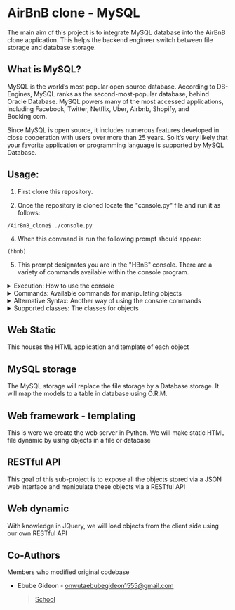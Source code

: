 # AirBnB clone - MySQL

The main aim of this project is to integrate MySQL database into the AirBnB clone application. This helps the backend engineer switch between file storage and database storage.


## What is MySQL?

MySQL is the world’s most popular open source database. According to DB-Engines, MySQL ranks as the second-most-popular database, behind Oracle Database. MySQL powers many of the most accessed applications, including Facebook, Twitter, Netflix, Uber, Airbnb, Shopify, and Booking.com.

Since MySQL is open source, it includes numerous features developed in close cooperation with users over more than 25 years. So it’s very likely that your favorite application or programming language is supported by MySQL Database.

## Usage:

1. First clone this repository.

3. Once the repository is cloned locate the "console.py" file and run it as follows:
```
/AirBnB_clone$ ./console.py
```
4. When this command is run the following prompt should appear:
```
(hbnb)
```
5. This prompt designates you are in the "HBnB" console. There are a variety of commands available within the console program.



<details>

<summary>Execution: How to use the console</summary>

The console could work like this in the interactive mode:

	$ ./console.py
	(hbnb) help

	Documented commands (type help <topic>):
	========================================
	EOF help quit

	(hbnb)
	(hbnb)
	(hbnb) quit
	$

But also in non-interactive mode:

	$ echo "help" | ./console.py
	(hbnb)

	Documented commands (type help <topics>):
	=========================================
	EOF help quit
	(hbnb)
	$
	$ cat test_help
	help
	$
	$ cat test_help | ./console.py
	(hbnb)

	Documented commands (type help <topics>):
	=========================================
	EOF help quit
	(hbnb)
	$

</details>

<details>

<summary>Commands: Available commands for manipulating objects</summary>

* **create** - create an object
```
Usage: create <class name>
```

* **show** - display an object based on class name and id
```
Usage: show <class name> <id>
```

* **destroy** - destroy an object and totally remove it from storage
```
Usage: destroy <class name> <id>
```

* **all** - display all objects based on class name or not
```
Usage(0): all
Usage(1): all <class name>
```

* **update** - update an object based on class name and id
```
Usage: update <class name> <id> <attribute> "<attribute value>"
```

* **reset** - Delete all objects and clear the storage
```
Usage: reset
```

* **quit/EOF** - exit the console
```
Usage(0): quit
Usage(1): <CTRL + D>
```

* **help** - see description of commands
```
Usage: help
```

</details>

<details>


<summary>Alternative Syntax: Another way of using the console commands</summary>

Advanced syntax is implemented for the following commands: 

* all - Shows all objects the program has access to, or all objects of a given class

* count - Return number of object instances by class

* show - Shows an object based on class and UUID

* destroy - Destroys an object based on class and UUID

* update - Updates existing attributes an object based on class name and UUID

Users are able to issue a number of console command using an alternative syntax:

### General Format
```
	Usage: <class_name>.<command>([<id>[name_arg value_arg]|[kwargs]])
```

###### Example 0: Show all User objects
Usage: <class_name>.all()
```
(hbnb) User.all()
["[User] (99f45908-1d17-46d1-9dd2-b7571128115b) {'updated_at': datetime.datetime(2020, 2, 19, 21, 47, 34, 92071), 'id': '99f45908-1d17-46d1-9dd2-b7571128115b', 'created_at': datetime.datetime(2020, 2, 19, 21, 47, 34, 92056)}", "[User] (98bea5de-9cb0-4d78-8a9d-c4de03521c30) {'updated_at': datetime.datetime(2020, 2, 19, 21, 47, 29, 134362), 'id': '98bea5de-9cb0-4d78-8a9d-c4de03521c30', 'created_at': datetime.datetime(2020, 2, 19, 21, 47, 29, 134343)}"]
```

###### Example 1: Destroy a User
Usage: <class_name>.destroy(<_id>)
```
(hbnb) User.destroy("99f45908-1d17-46d1-9dd2-b7571128115b")
(hbnb)
(hbnb) User.all()
(hbnb) ["[User] (98bea5de-9cb0-4d78-8a9d-c4de03521c30) {'updated_at': datetime.datetime(2020, 2, 19, 21, 47, 29, 134362), 'id': '98bea5de-9cb0-4d78-8a9d-c4de03521c30', 'created_at': datetime.datetime(2020, 2, 19, 21, 47, 29, 134343)}"]
```
###### Example 2: Update User (by attribute)
Usage: <class_name>.update(<_id>, <attribute_name>, <attribute_value>)
```
(hbnb) User.update("98bea5de-9cb0-4d78-8a9d-c4de03521c30", name "Todd the Toad")
(hbnb)
(hbnb) User.all()
(hbnb) ["[User] (98bea5de-9cb0-4d78-8a9d-c4de03521c30) {'updated_at': datetime.datetime(2020, 2, 19, 21, 47, 29, 134362), 'id': '98bea5de-9cb0-4d78-8a9d-c4de03521c30', 'name': 'Todd the Toad', 'created_at': datetime.datetime(2020, 2, 19, 21, 47, 29, 134343)}"]
```
###### Example 3: Update User (by dictionary)
Usage: <class_name>.update(<_id>, <dictionary>)
```
(hbnb) User.update("98bea5de-9cb0-4d78-8a9d-c4de03521c30", {'name': 'Fred the Frog', 'age': 9})
(hbnb)
(hbnb) User.all()
(hbnb) ["[User] (98bea5de-9cb0-4d78-8a9d-c4de03521c30) {'updated_at': datetime.datetime(2020, 2, 19, 21, 47, 29, 134362), 'name': 'Fred the Frog', 'age': 9, 'id': '98bea5de-9cb0-4d78-8a9d-c4de03521c30', 'created_at': datetime.datetime(2020, 2, 19, 21, 47, 29, 134343)}"]
```
<br>

</details>


<details>
<summary>Supported classes: The classes for objects</summary>

* BaseModel
* User
* State
* City
* Amenity
* Place
* Review

</details>

## Web Static
This houses the HTML application and template of each object

## MySQL storage
The MySQL storage will replace the file storage by a Database storage. It will map the models to a table in database using O.R.M.

## Web framework - templating
This is were we create the web server in Python. We will make static HTML file dynamic by using objects in a file or database

## RESTful API
This goal of this sub-project is to expose all the objects stored via a JSON web interface and manipulate these objects via a RESTful API

## Web dynamic
With knowledge in JQuery, we will load objects from the client side using our own RESTful API

## Co-Authors
Members who modified original codebase
*	Ebube Gideon - <onwutaebubegideon1555@gmail.com>
	> [School](https://www.alxafrica.com)
